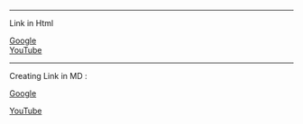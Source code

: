 <hr>
Link in Html

<a href="https:\\www.google.com">Google</a>
<br>
<a href="https:\\www.youtube.com">YouTube</a>

<hr>
Creating Link in MD :

[Google](https:\\www.google.com)

[YouTube](https:\\www.youtube.com)

